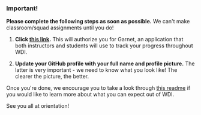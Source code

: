 ### Important!

**Please complete the following steps as soon as possible.** We can't make classroom/squad assignments until you do!

1. **Click [this link](https://garnet.wdidc.org/github/authorize?invite_code=a5d4bd0222d19c66a146d4b225f8e3ea).** This will authorize you for Garnet, an application that both instructors and students will use to track your progress throughout WDI.  

2. **Update your GitHub profile with your full name and profile picture.** The latter is very important - we need to know what you look like! The clearer the picture, the better.

Once you're done, we encourage you to take a look through [this readme](https://github.com/ga-dc/wdi16/blob/master/readme.md) if you would like to learn more about what you can expect out of WDI.

See you all at orientation!
